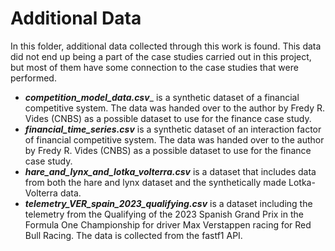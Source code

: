 # Additional Data

In this folder, additional data collected through this work is found. This data did not end up being a part of the case studies carried out in this project, but most of them have some connection to the case studies that were performed.

- _**competition_model_data.csv**__ is a synthetic dataset of a financial competitive system. The data was handed over to the author by Fredy R. Vides (CNBS) as a possible dataset to use for the finance case study.
- _**financial_time_series.csv**_ is a synthetic dataset of an interaction factor of financial competitive system. The data was handed over to the author by Fredy R. Vides (CNBS) as a possible dataset to use for the finance case study.
- _**hare_and_lynx_and_lotka_volterra.csv**_ is a dataset that includes data from both the hare and lynx dataset and the synthetically made Lotka-Volterra data. 
- _**telemetry_VER_spain_2023_qualifying.csv**_ is a dataset including the telemetry from the Qualifying of the 2023 Spanish Grand Prix in the Formula One Championship for driver Max Verstappen racing for Red Bull Racing. The data is collected from the fastf1 API.

